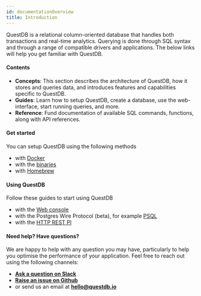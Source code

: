 ```yaml
---
id: documentationOverview
title: Introduction
---
```


QuestDB is a relational column-oriented database that handles both transactions and real-time analytics.
Querying is done through SQL syntax and through a range of compatible drivers and applications. The below
links will help you get familiar with QuestDB.

#### Contents
- **Concepts**: This section describes the architecture of QuestDB, how it stores and queries data, and introduces
features and capabilities specific to QuestDB.
- **Guides**: Learn how to setup QuestDB, create a database, use the web-interface, start running queries, and more.
- **Reference**: Fund documentation of available SQL commands, functions, along with API references.

#### Get started
You can setup QuestDB using the following methods
- with [Docker](guideDocker.md)
- with the [binaries](guideBinaries.md)
- with [Homebrew](guideHomebrew.md)

#### Using QuestDB
Follow these guides to start using QuestDB
- with the [Web console](consoleGuide.md)
- with the Postgres Wire Protocol (beta), for example [PSQL](guidePSQL.md)
- with the [HTTP REST PI](guideREST.md)

#### Need help? Have questions?
We are happy to help with any question you may have, particularly to help 
you optimise the performance of your application. Feel free to reach out using the following channels: 
- **[Ask a question on Slack](https://join.slack.com/t/questdb/shared_invite/enQtNzk4Nzg4Mjc2MTE2LTEzZThjMzliMjUzMTBmYzVjYWNmM2UyNWJmNDdkMDYyZmE0ZDliZTQxN2EzNzk5MDE3Zjc1ZmJiZmFiZTIwMGY>)**
- **[Raise an issue on Github](https://github.com/questdb/questdb/issues)**
- or send us an email at **[hello@questdb.io](mailto:hello@questdb.io)**

